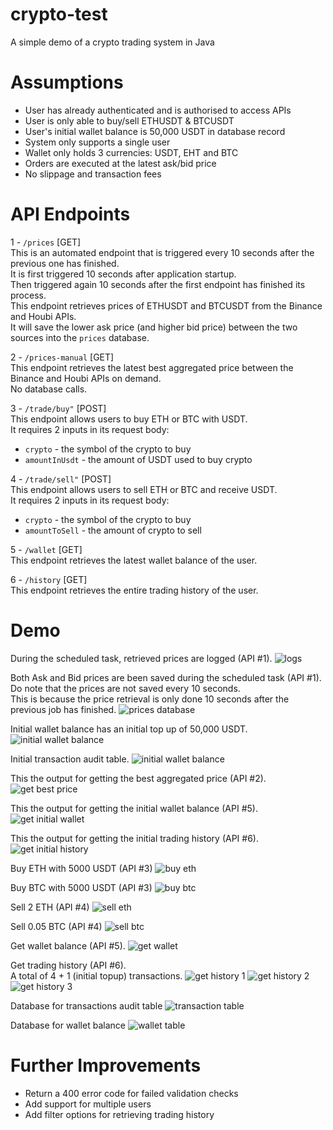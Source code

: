 # crypto-test
A simple demo of a crypto trading system in Java

# Assumptions

- User has already authenticated and is authorised to access APIs
- User is only able to buy/sell ETHUSDT & BTCUSDT
- User's initial wallet balance is 50,000 USDT in database record
- System only supports a single user
- Wallet only holds 3 currencies: USDT, EHT and BTC
- Orders are executed at the latest ask/bid price
- No slippage and transaction fees

# API Endpoints
1 - `/prices` [GET] <br>
This is an automated endpoint that is triggered every 10 seconds after the previous one has finished. <br>
It is first triggered 10 seconds after application startup. <br>
Then triggered again 10 seconds after the first endpoint has finished its process. <br>
This endpoint retrieves prices of ETHUSDT and BTCUSDT from the Binance and Houbi APIs. <br>
It will save the lower ask price (and higher bid price) between the two sources into the `prices` database. <br>


2 - `/prices-manual` [GET] <br>
This endpoint retrieves the latest best aggregated price between the Binance and Houbi APIs on demand. <br>
No database calls.


3 - `/trade/buy"` [POST] <br>
This endpoint allows users to buy ETH or BTC with USDT. <br>
It requires 2 inputs in its request body:
- `crypto` - the symbol of the crypto to buy
- `amountInUsdt` - the amount of USDT used to buy crypto


4 - `/trade/sell"` [POST] <br>
This endpoint allows users to sell ETH or BTC and receive USDT. <br>
It requires 2 inputs in its request body:
- `crypto` - the symbol of the crypto to buy
- `amountToSell` - the amount of crypto to sell


5 - `/wallet` [GET] <br>
This endpoint retrieves the latest wallet balance of the user. <br>


6 - `/history` [GET] <br>
This endpoint retrieves the entire trading history of the user. <br>


# Demo
During the scheduled task, retrieved prices are logged (API #1).
![logs](docs/logs1.jpg)

Both Ask and Bid prices are been saved during the scheduled task (API #1).<br>
Do note that the prices are not saved every 10 seconds. <br>
This is because the price retrieval is only done 10 seconds after the previous job has finished. 
![prices database](docs/logs2.jpg)

Initial wallet balance has an initial top up of 50,000 USDT.
![initial wallet balance](docs/logs3.jpg)

Initial transaction audit table.
![initial wallet balance](docs/logs4.jpg)

This the output for getting the best aggregated price (API #2).
![get best price](docs/logs5.jpg)

This the output for getting the initial wallet balance (API #5).
![get initial wallet](docs/logs6.jpg)

This the output for getting the initial trading history (API #6).
![get initial history](docs/logs7.jpg)

Buy ETH with 5000 USDT (API #3)
![buy eth](docs/logs8.jpg)

Buy BTC with 5000 USDT (API #3)
![buy btc](docs/logs9.jpg)

Sell 2 ETH (API #4)
![sell eth](docs/logs10.jpg)

Sell 0.05 BTC (API #4)
![sell btc](docs/logs11.jpg)

Get wallet balance (API #5).
![get wallet](docs/logs12.jpg)

Get trading history (API #6). <br>
A total of 4 + 1 (initial topup) transactions.
![get history 1](docs/logs13.jpg)
![get history 2](docs/logs14.jpg)
![get history 3](docs/logs15.jpg)

Database for transactions audit table
![transaction table](docs/logs16.jpg)

Database for wallet balance
![wallet table](docs/logs17.jpg)

# Further Improvements
- Return a 400 error code for failed validation checks
- Add support for multiple users
- Add filter options for retrieving trading history